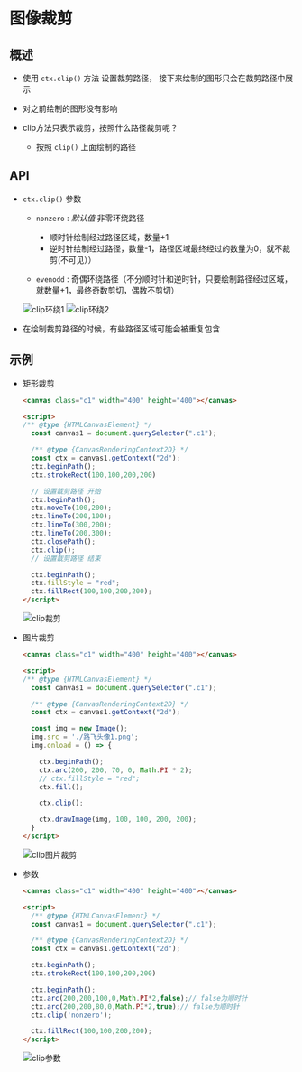 # 图像裁剪

## 概述

+ 使用 `ctx.clip()` 方法 设置裁剪路径， 接下来绘制的图形只会在裁剪路径中展示
+ 对之前绘制的图形没有影响

+ clip方法只表示裁剪，按照什么路径裁剪呢？

  + 按照 `clip()` 上面绘制的路径

## API

+ `ctx.clip()` 参数

  + `nonzero` : *默认值* 非零环绕路径

    + 顺时针绘制经过路径区域，数量+1
    + 逆时针绘制经过路径，数量-1，路径区域最终经过的数量为0，就不裁剪(不可见））

  + `evenodd` : 奇偶环绕路径（不分顺时针和逆时针，只要绘制路径经过区域，就数量+1，最终奇数剪切，偶数不剪切）

  ![clip环绕1](./images/clip环绕1.png)
  ![clip环绕2](./images/clip环绕2.png)

+ 在绘制裁剪路径的时候，有些路径区域可能会被重复包含

## 示例

+ 矩形裁剪

  ```html
  <canvas class="c1" width="400" height="400"></canvas>

  <script>
  /** @type {HTMLCanvasElement} */
    const canvas1 = document.querySelector(".c1");

    /** @type {CanvasRenderingContext2D} */
    const ctx = canvas1.getContext("2d");
    ctx.beginPath();
    ctx.strokeRect(100,100,200,200)

    // 设置裁剪路径 开始
    ctx.beginPath();
    ctx.moveTo(100,200);
    ctx.lineTo(200,100);
    ctx.lineTo(300,200);
    ctx.lineTo(200,300);
    ctx.closePath();
    ctx.clip();
    // 设置裁剪路径 结束

    ctx.beginPath();
    ctx.fillStyle = "red";
    ctx.fillRect(100,100,200,200);
  </script>
  ```

  ![clip裁剪](./images/clip裁剪.png)

+ 图片裁剪

  ```html
  <canvas class="c1" width="400" height="400"></canvas>

  <script>
  /** @type {HTMLCanvasElement} */
    const canvas1 = document.querySelector(".c1");

    /** @type {CanvasRenderingContext2D} */
    const ctx = canvas1.getContext("2d");

    const img = new Image();
    img.src = './路飞头像1.png';
    img.onload = () => {

      ctx.beginPath();
      ctx.arc(200, 200, 70, 0, Math.PI * 2);
      // ctx.fillStyle = "red";
      ctx.fill();

      ctx.clip();

      ctx.drawImage(img, 100, 100, 200, 200);
    }
  </script>
  ```

  ![clip图片裁剪](./images/clip图片裁剪.png)

+ 参数

  ```html
  <canvas class="c1" width="400" height="400"></canvas>

  <script>
    /** @type {HTMLCanvasElement} */
    const canvas1 = document.querySelector(".c1");

    /** @type {CanvasRenderingContext2D} */
    const ctx = canvas1.getContext("2d");

    ctx.beginPath();
    ctx.strokeRect(100,100,200,200)

    ctx.beginPath();
    ctx.arc(200,200,100,0,Math.PI*2,false);// false为顺时针
    ctx.arc(200,200,80,0,Math.PI*2,true);// false为顺时针
    ctx.clip('nonzero');

    ctx.fillRect(100,100,200,200);
  </script>
  ```

  ![clip参数](./images/clip参数.png)
